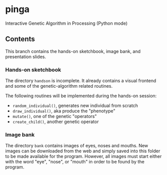 # pinga

Interactive Genetic Algorithm in Processing (Python mode)


## Contents

This branch contains the hands-on sketchbook, image bank, and presentation slides.

### Hands-on sketchbook

The directory `handson` is incomplete. It already contains a visual frontend and some of the genetic-algorithm related routines.

The following routines will be implemented during the hands-on session:

  - `random_individual()`, generates new individual from scratch
  - `draw_individual()`, aka produce the "phenotype"
  - `mutate()`, one of the genetic "operators"
  - `create_child()`, another genetic operator

### Image bank

The directory `bank` contains images of eyes, noses and mouths. New images can be downloaded from the web and simply saved into this folder to be made available for the program. However, all images must start either with the word "eye", "nose", or "mouth" in order to be found by the program.
